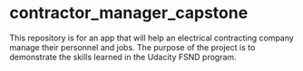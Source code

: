 # contractor_manager_capstone
This repository is for an app that will help an electrical contracting company manage their personnel and jobs. The purpose of the project is to demonstrate the skills learned in the Udacity FSND program. 
